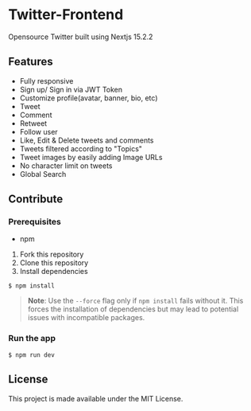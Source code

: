 # Twitter-Frontend

Opensource Twitter built using Nextjs 15.2.2

## Features

- Fully responsive
- Sign up/ Sign in via JWT Token
- Customize profile(avatar, banner, bio, etc)
- Tweet
- Comment
- Retweet
- Follow user
- Like, Edit & Delete tweets and comments
- Tweets filtered according to "Topics"
- Tweet images by easily adding Image URLs
- No character limit on tweets
- Global Search

## Contribute

### Prerequisites

- npm

1. Fork this repository
2. Clone this repository
3. Install dependencies

```
$ npm install
```

> **Note**: Use the `--force` flag only if `npm install` fails without it. This forces the installation of dependencies but may lead to potential issues with incompatible packages.

### Run the app

```
$ npm run dev
```

## License

This project is made available under the MIT License.
